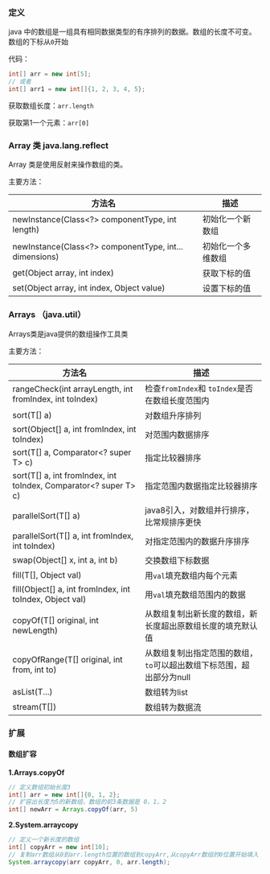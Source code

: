 ### 定义

java 中的数组是一组具有相同数据类型的有序排列的数据。数组的长度不可变。数组的下标从`0`开始

代码：

```java
int[] arr = new int[5];
// 或者
int[] arr1 = new int[]{1, 2, 3, 4, 5};
```

获取数组长度：`arr.length`

获取第1一个元素：`arr[0]`

### Array 类 java.lang.reflect

Array 类是使用反射来操作数组的类。

主要方法：

| 方法名                                                 | 描述               |
| ------------------------------------------------------ | ------------------ |
| newInstance(Class<?> componentType, int length)        | 初始化一个新数组   |
| newInstance(Class<?> componentType, int... dimensions) | 初始化一个多维数组 |
| get(Object array, int index)                           | 获取下标的值       |
| set(Object array, int index, Object value)             | 设置下标的值       |

### Arrays （java.util）

Arrays类是java提供的数组操作工具类

主要方法：

| 方法名                                                       | 描述                                                         |
| ------------------------------------------------------------ | ------------------------------------------------------------ |
| rangeCheck(int arrayLength, int fromIndex, int toIndex)      | 检查`fromIndex`和 `toIndex`是否在数组长度范围内              |
| sort(T[] a)                                                  | 对数组升序排列                                               |
| sort(Object[] a, int fromIndex, int toIndex)                 | 对范围内数据排序                                             |
| sort(T[] a, Comparator<? super T> c)                         | 指定比较器排序                                               |
| sort(T[] a, int fromIndex, int toIndex, Comparator<? super T> c) | 指定范围内数据指定比较器排序                                 |
| parallelSort(T[] a)                                          | java8引入，对数组并行排序，比常规排序更快                    |
| parallelSort(T[] a, int fromIndex, int toIndex)              | 对指定范围内的数据升序排序                                   |
| swap(Object[] x, int a, int b)                               | 交换数组下标数据                                             |
| fill(T[], Object val)                                        | 用`val`填充数组内每个元素                                    |
| fill(Object[] a, int fromIndex, int toIndex, Object val)     | 用`val`填充数组范围内的数据                                  |
| copyOf(T[] original, int newLength)                          | 从数组复制出新长度的数组，新长度超出原数组长度的填充默认值   |
| copyOfRange(T[] original, int from, int to)                  | 从数组复制出指定范围的数组，`to`可以超出数组下标范围，超出部分为null |
| asList(T...)                                                 | 数组转为list                                                 |
| stream(T[])                                                  | 数组转为数据流                                               |

### 扩展

#### 数组扩容

**1.Arrays.copyOf**

```java
// 定义数组初始长度3
int[] arr = new int[]{0, 1, 2};
// 扩容出长度为5的新数组，数组的前3条数据是 0，1，2
int[] newArr = Arrays.copyOf(arr, 5)
```

**2.System.arraycopy**

```java
// 定义一个新长度的数组
int[] copyArr = new int[10];
// 复制arr数组从0到arr.length位置的数组到copyArr,从copyArr数组的0位置开始填入
System.arraycopy(arr copyArr, 0, arr.length);
```

